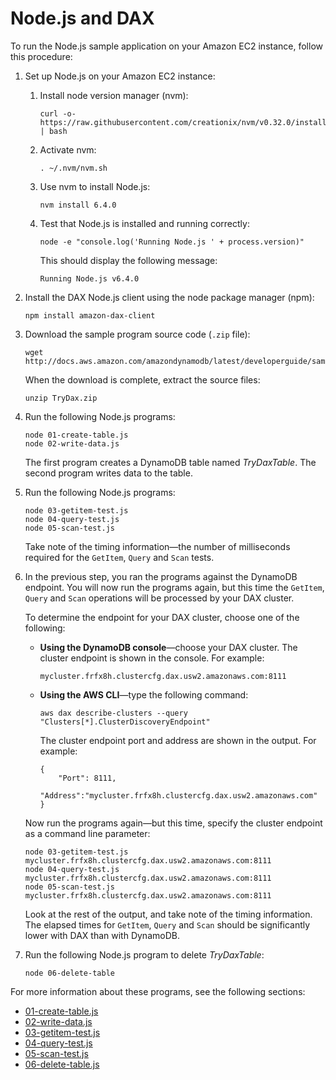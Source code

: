 # Node\.js and DAX<a name="DAX.client.run-application-nodejs"></a>

To run the Node\.js sample application on your Amazon EC2 instance, follow this procedure:

1. Set up Node\.js on your Amazon EC2 instance:

   1. Install node version manager \(nvm\):

      ```
      curl -o- https://raw.githubusercontent.com/creationix/nvm/v0.32.0/install.sh | bash
      ```

   1. Activate nvm:

      ```
      . ~/.nvm/nvm.sh
      ```

   1. Use nvm to install Node\.js:

      ```
      nvm install 6.4.0
      ```

   1. Test that Node\.js is installed and running correctly:

      ```
      node -e "console.log('Running Node.js ' + process.version)"
      ```

      This should display the following message:

      `Running Node.js v6.4.0`

1. Install the DAX Node\.js client using the node package manager \(npm\):

   ```
   npm install amazon-dax-client
   ```

1. Download the sample program source code \(`.zip` file\):

   ```
   wget http://docs.aws.amazon.com/amazondynamodb/latest/developerguide/samples/TryDax.zip
   ```

   When the download is complete, extract the source files:

   ```
   unzip TryDax.zip
   ```

1. Run the following Node\.js programs:

   ```
   node 01-create-table.js
   node 02-write-data.js
   ```

   The first program creates a DynamoDB table named *TryDaxTable*\. The second program writes data to the table\.

1. Run the following Node\.js programs:

   ```
   node 03-getitem-test.js
   node 04-query-test.js
   node 05-scan-test.js
   ```

    Take note of the timing information—the number of milliseconds required for the `GetItem`, `Query` and `Scan` tests\.

1. In the previous step, you ran the programs against the DynamoDB endpoint\. You will now run the programs again, but this time the `GetItem`, `Query` and `Scan` operations will be processed by your DAX cluster\.

   To determine the endpoint for your DAX cluster, choose one of the following:
   + **Using the DynamoDB console**—choose your DAX cluster\. The cluster endpoint is shown in the console\. For example: 

     ```
     mycluster.frfx8h.clustercfg.dax.usw2.amazonaws.com:8111
     ```
   + **Using the AWS CLI**—type the following command:

     ```
     aws dax describe-clusters --query "Clusters[*].ClusterDiscoveryEndpoint"
     ```

     The cluster endpoint port and address are shown in the output\. For example: 

     ```
     {
         "Port": 8111,
         "Address":"mycluster.frfx8h.clustercfg.dax.usw2.amazonaws.com"
     }
     ```

   Now run the programs again—but this time, specify the cluster endpoint as a command line parameter:

   ```
   node 03-getitem-test.js mycluster.frfx8h.clustercfg.dax.usw2.amazonaws.com:8111
   node 04-query-test.js mycluster.frfx8h.clustercfg.dax.usw2.amazonaws.com:8111
   node 05-scan-test.js mycluster.frfx8h.clustercfg.dax.usw2.amazonaws.com:8111
   ```

   Look at the rest of the output, and take note of the timing information\. The elapsed times for `GetItem`, `Query` and `Scan` should be significantly lower with DAX than with DynamoDB\.

1. Run the following Node\.js program to delete *TryDaxTable*:

   ```
   node 06-delete-table
   ```

For more information about these programs, see the following sections:
+ [01\-create\-table\.js](DAX.client.run-application-nodejs.01-create-table.md)
+ [02\-write\-data\.js](DAX.client.run-application-nodejs.02-write-data.md)
+ [03\-getitem\-test\.js](DAX.client.run-application-nodejs.03-getitem-test.md)
+ [04\-query\-test\.js](DAX.client.run-application-nodejs.04-query-test.md)
+ [05\-scan\-test\.js](DAX.client.run-application-nodejs.05-scan-test.md)
+ [06\-delete\-table\.js](DAX.client.run-application-nodejs.06-delete-table.md)